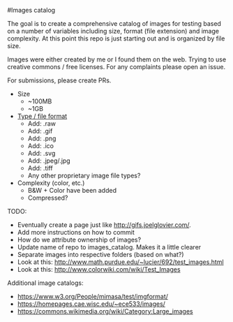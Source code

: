 #Images catalog

The goal is to create a comprehensive catalog of images for testing based on a number of variables including size, format (file extension) and image complexity. At this point this repo is just starting out and is organized by file size.

Images were either created by me or I found them on the web. Trying to use creative commons / free licenses. For any complaints please open an issue.

For submissions, please create PRs.

- Size
  - ~100MB
  - ~1GB
- [Type / file format](https://en.wikipedia.org/wiki/Image_file_formats)
  - Add: .raw
  - Add: .gif
  - Add: .png
  - Add: .ico
  - Add: .svg
  - Add: .jpeg/.jpg
  - Add: .tiff
  - Any other proprietary image file types?
- Complexity (color, etc.)
  - B&W + Color have been added
  - Compressed?

TODO:
- Eventually create a page just like http://gifs.joelglovier.com/.
- Add more instructions on how to commit
- How do we attribute ownership of images?
- Update name of repo to images_catalog. Makes it a little clearer
- Separate images into respective folders (based on what?)
- Look at this: http://www.math.purdue.edu/~lucier/692/test_images.html
- Look at this: http://www.colorwiki.com/wiki/Test_Images

Additional image catalogs:
  - https://www.w3.org/People/mimasa/test/imgformat/
  - https://homepages.cae.wisc.edu/~ece533/images/
  - https://commons.wikimedia.org/wiki/Category:Large_images
